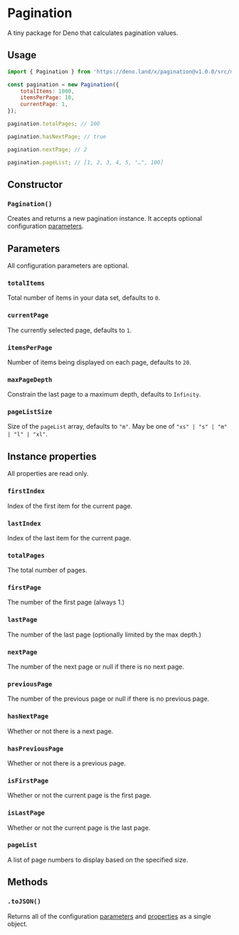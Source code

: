 # Pagination

A tiny package for Deno that calculates pagination values.

## Usage

```js
import { Pagination } from 'https://deno.land/x/pagination@v1.0.0/src/mod.ts';

const pagination = new Pagination({
	totalItems: 1000,
	itemsPerPage: 10,
	currentPage: 1,
});

pagination.totalPages; // 100

pagination.hasNextPage; // true

pagination.nextPage; // 2

pagination.pageList; // [1, 2, 3, 4, 5, "…", 100]
```

## Constructor

### `Pagination()`

Creates and returns a new pagination instance. It accepts optional configuration [parameters](#parameters).

## Parameters

All configuration parameters are optional.

### `totalItems`

Total number of items in your data set, defaults to `0`.

### `currentPage`

The currently selected page, defaults to `1`.

### `itemsPerPage`

Number of items being displayed on each page, defaults to `20`.

### `maxPageDepth`

Constrain the last page to a maximum depth, defaults to `Infinity`.

### `pageListSize`

Size of the `pageList` array, defaults to `"m"`. May be one of `"xs" | "s" | "m" | "l" | "xl"`.

## Instance properties

All properties are read only.

### `firstIndex`

Index of the first item for the current page.

### `lastIndex`

Index of the last item for the current page.

### `totalPages`

The total number of pages.

### `firstPage`

The number of the first page (always 1.)

### `lastPage`

The number of the last page (optionally limited by the max depth.)

### `nextPage`

The number of the next page or null if there is no next page.

### `previousPage`

The number of the previous page or null if there is no previous page.

### `hasNextPage`

Whether or not there is a next page.

### `hasPreviousPage`

Whether or not there is a previous page.

### `isFirstPage`

Whether or not the current page is the first page.

### `isLastPage`

Whether or not the current page is the last page.

### `pageList`

A list of page numbers to display based on the specified size.

## Methods

### `.toJSON()`

Returns all of the configuration [parameters](#parameters) and [properties](#instance-properties) as a single object.
